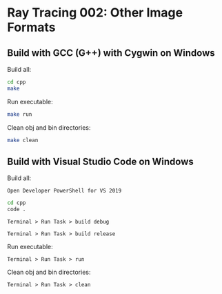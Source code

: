 Ray Tracing 002: Other Image Formats
====================================

Build with GCC (G++) with Cygwin on Windows
-------------------------------------------

Build all:

``` bash
cd cpp
make
```

Run executable:

``` bash
make run
```

Clean obj and bin directories:

``` bash
make clean
```


Build with Visual Studio Code on Windows
----------------------------------------

Build all:

    Open Developer PowerShell for VS 2019
    
``` bash
cd cpp
code .
```

    Terminal > Run Task > build debug

    Terminal > Run Task > build release


Run executable:

    Terminal > Run Task > run


Clean obj and bin directories:

    Terminal > Run Task > clean


